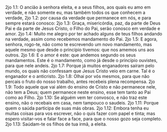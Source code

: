2jo 1.1: O ancião à senhora eleita, e a seus filhos, aos quais eu amo em verdade, e não somente eu, mas também todos os que conhecem a verdade,
2jo 1.2: por causa da verdade que permanece em nós, e para sempre estará conosco:
2jo 1.3: Graça, misericórdia, paz, da parte de Deus Pai e da parte de Jesus Cristo, o Filho do Pai, serão conosco em verdade e amor.
2jo 1.4: Muito me alegro por ter achado alguns de teus filhos andando na verdade, assim como recebemos mandamento do Pai.
2jo 1.5: E agora, senhora, rogo-te, não como te escrevendo um novo mandamento, mas aquele mesmo que desde o princípio tivemos: que nos amemos uns aos outros.
2jo 1.6: E o amor é este: que andemos segundo os seus mandamentos. Este é o mandamento, como já desde o princípio ouvistes, para que nele andeis.
2jo 1.7: Porque já muitos enganadores saíram pelo mundo, os quais não confessam que Jesus Cristo veio em carne. Tal é o enganador e o anticristo.
2jo 1.8: Olhai por vós mesmos, para que não percais o fruto do nosso trabalho, antes recebeis plena recompensa.
2jo 1.9: Todo aquele que vai além do ensino de Cristo e não permanece nele, não tem a Deus; quem permanece neste ensino, esse tem tanto ao Pai como ao Filho.
2jo 1.10: Se alguém vem ter convosco, e não traz este ensino, não o recebais em casa, nem tampouco o saudeis.
2jo 1.11: Porque quem o saúda participa de suas más obras.
2jo 1.12: Embora tenha eu muitas coisas para vos escrever, não o quis fazer com papel e tinta; mas espero visitar-vos e falar face a face, para que o nosso gozo seja completo.
2jo 1.13: Saúdam-te os filhos de tua irmã, a eleita.
